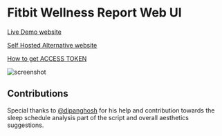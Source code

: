 # Fitbit Wellness Report Web UI

[Live Demo website](https://fitbit-api-web-ui.onrender.com/) 

[Self Hosted Alternative website](https://fitbit-report.arpan.app/) 

[How to get ACCESS TOKEN](https://github.com/arpanghosh8453/fitbit-web-ui-app/blob/main/help/GET_ACCESS_TOKEN.md)

![screenshot](https://github.com/arpanghosh8453/fitbit-web-ui-app/blob/main/help/Fitbit_Wellness_Report_Final_v2.jpg)

## Contributions

Special thanks to [@dipanghosh](https://github.com/dipanghosh) for his help and contribution towards the sleep schedule analysis part of the script and overall aesthetics suggestions. 
